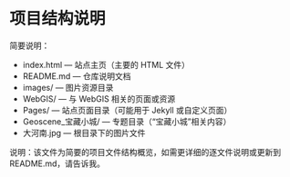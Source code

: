 # 项目结构说明

简要说明：

- index.html — 站点主页（主要的 HTML 文件）
- README.md — 仓库说明文档
- images/ — 图片资源目录
- WebGIS/ — 与 WebGIS 相关的页面或资源
- Pages/ — 站点页面目录（可能用于 Jekyll 或自定义页面）
- Geoscene_宝藏小城/ — 专题目录（“宝藏小城”相关内容）
- 大河南.jpg — 根目录下的图片文件

说明：该文件为简要的项目文件结构概览，如需更详细的逐文件说明或更新到 README.md，请告诉我。